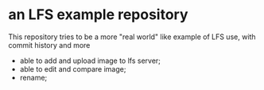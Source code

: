 # an LFS example repository

This repository tries to be a more "real world" like example of LFS use, with commit history and more

- able to add and upload image to lfs server;
- able to edit and compare image;
- rename;

